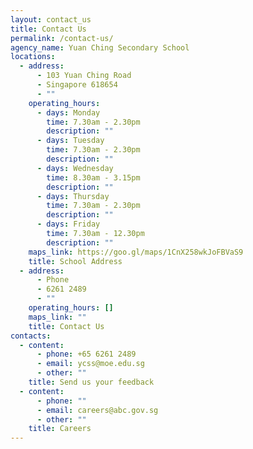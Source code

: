 ```yaml
---
layout: contact_us
title: Contact Us
permalink: /contact-us/
agency_name: Yuan Ching Secondary School
locations:
  - address:
      - 103 Yuan Ching Road
      - Singapore 618654
      - ""
    operating_hours:
      - days: Monday
        time: 7.30am - 2.30pm
        description: ""
      - days: Tuesday
        time: 7.30am - 2.30pm
        description: ""
      - days: Wednesday
        time: 8.30am - 3.15pm
        description: ""
      - days: Thursday
        time: 7.30am - 2.30pm
        description: ""
      - days: Friday
        time: 7.30am - 12.30pm
        description: ""
    maps_link: https://goo.gl/maps/1CnX258wkJoFBVaS9
    title: School Address
  - address:
      - Phone
      - 6261 2489
      - ""
    operating_hours: []
    maps_link: ""
    title: Contact Us
contacts:
  - content:
      - phone: +65 6261 2489
      - email: ycss@moe.edu.sg
      - other: ""
    title: Send us your feedback
  - content:
      - phone: ""
      - email: careers@abc.gov.sg
      - other: ""
    title: Careers
---
```

